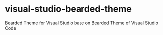 # visual-studio-bearded-theme

Bearded Theme for Visual Studio base on Bearded Theme of Visual Studio Code
